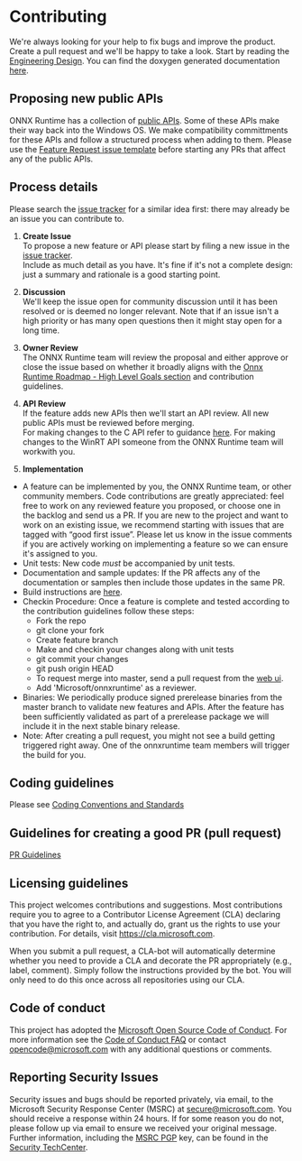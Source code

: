 # Contributing

We're always looking for your help to fix bugs and improve the product. Create a pull request and we'll be happy to take a look.
Start by reading the [Engineering Design](./docs/InferenceHighLevelDesign.md). You can find the doxygen generated documentation [here](https://microsoft.github.io/onnxruntime/).

## Proposing new public APIs

 ONNX Runtime has a collection of [public APIs](./docs/InferenceHighLevelDesign.md).  Some of these APIs make their way back into the Windows OS.  We make compatibility committments for these APIs and follow a structured process when adding to them.  Please use the [Feature Request issue template](https://github.com/microsoft/onnxruntime/issues/new?template=feature_request.md) before starting any PRs that affect any of the public APIs.

## Process details

Please search the [issue tracker](https://github.com/microsoft/onnxruntime/issues) for a similar idea first: there may already be an issue you can contribute to.

1. **Create Issue**  
To propose a new feature or API please start by filing a new issue in the [issue tracker](https://github.com/microsoft/onnxruntime/issues).  
Include as much detail as you have. It's fine if it's not a complete design: just a summary and rationale is a good starting point.

2. **Discussion**  
We'll keep the issue open for community discussion until it has been resolved or is deemed no longer relevant.
Note that if an issue isn't a high priority or has many open questions then it might stay open for a long time.

3. **Owner Review**  
The ONNX Runtime team will review the proposal and either approve or close the issue based on whether it broadly aligns with the [Onnx Runtime Roadmap - High Level Goals section](./docs/Roadmap.md) and contribution guidelines.

4. **API Review**  
If the feature adds new APIs then we'll start an API review.
All new public APIs must be reviewed before merging.  
For making changes to the C API refer to guidance [here](onnxruntime/core/session/onnxruntime_c_api.cc#L1326).
For making changes to the WinRT API someone from the ONNX Runtime team will workwith you.

1. **Implementation**
* A feature can be implemented by you, the ONNX Runtime team, or other community members.  Code contributions are greatly appreciated: feel free to work on any reviewed feature you proposed, or choose one in the backlog and send us a PR. If you are new to the project and want to work on an existing issue, we recommend starting with issues that are tagged with “good first issue”. Please let us know in the issue comments if you are actively working on implementing a feature so we can ensure it's assigned to you.  
* Unit tests: New code *must* be accompanied by unit tests.
* Documentation and sample updates: If the PR affects any of the documentation or samples then include those updates in the same PR.
* Build instructions are [here](BUILD.md).
* Checkin Procedure:  Once a feature is complete and tested according to the contribution guidelines follow these steps:
   * Fork the repo
   * git clone your fork
   * Create feature branch
   * Make and checkin your changes along with unit tests
   * git commit your changes
   * git push origin HEAD
   * To request merge into master, send a pull request from the [web ui](https://github.com/Microsoft/onnxruntime).
  * Add 'Microsoft/onnxruntime' as a reviewer.
* Binaries: We periodically produce signed prerelease binaries from the master branch to validate new features and APIs.  After the feature has been sufficiently validated as part of a prerelease package we will include it in the next stable binary release.
* Note: After creating a pull request, you might not see a build getting triggered right away. One of the
onnxruntime team members will trigger the build for you.

## Coding guidelines

Please see [Coding Conventions and Standards](./docs/Coding_Conventions_and_Standards.md)

## Guidelines for creating a good PR (pull request)
[PR Guidelines](./docs/PR_Guidelines.md)

## Licensing guidelines

This project welcomes contributions and suggestions. Most contributions require you to
agree to a Contributor License Agreement (CLA) declaring that you have the right to,
and actually do, grant us the rights to use your contribution. For details, visit
https://cla.microsoft.com.

When you submit a pull request, a CLA-bot will automatically determine whether you need
to provide a CLA and decorate the PR appropriately (e.g., label, comment). Simply follow the
instructions provided by the bot. You will only need to do this once across all repositories using our CLA.

## Code of conduct

This project has adopted the [Microsoft Open Source Code of Conduct](https://opensource.microsoft.com/codeofconduct/).
For more information see the [Code of Conduct FAQ](https://opensource.microsoft.com/codeofconduct/faq/)
or contact [opencode@microsoft.com](mailto:opencode@microsoft.com) with any additional questions or comments.

## Reporting Security Issues

Security issues and bugs should be reported privately, via email, to the Microsoft Security
Response Center (MSRC) at [secure@microsoft.com](mailto:secure@microsoft.com). You should
receive a response within 24 hours. If for some reason you do not, please follow up via
email to ensure we received your original message. Further information, including the
[MSRC PGP](https://technet.microsoft.com/en-us/security/dn606155) key, can be found in
the [Security TechCenter](https://technet.microsoft.com/en-us/security/default).
